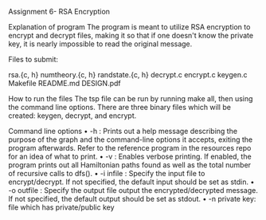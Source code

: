 Assignment 6- RSA Encryption

Explanation of program
The program is meant to utilize RSA encryption to encrypt and decrypt files, making it so that if one doesn't know the private key, it is nearly impossible to read the original message.

Files to submit:

rsa.{c, h}
numtheory.{c, h}
randstate.{c, h}
decrypt.c
encrypt.c
keygen.c
Makefile
README.md
DESIGN.pdf


How to run the files
The tsp file can be run by running make all, then using the command line options. There are three binary files which will be created: keygen, decrypt, and encrypt. 

Command line options
• -h : Prints out a help message describing the purpose of the graph and the command-line options
it accepts, exiting the program afterwards. Refer to the reference program in the resources repo for
an idea of what to print.
• -v : Enables verbose printing. If enabled, the program prints out all Hamiltonian paths found as
well as the total number of recursive calls to dfs().
• -i infile : Specify the input file to encrypt/decrypt. If not specified, the default input should be set as stdin.
• -o outfile : Specify the output file output the encrypted/decrypted message. If not specified, the default output should be
set as stdout.
• -n private key: file which has private/public key
